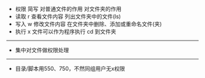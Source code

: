    - 权限 简写	对普通文件的作用	对文件夹的作用
   - 读取	r	  查看文件内容	列出文件夹中的文件(ls)
   - 写入	w	  修改文件内容	在文件夹中删除、添加或重命名文件(夹)
   - 执行	x	  文件可以作为程序执行	cd 到文件夹
*******
   - 集中对文件做权限处理
*******
   - 目录/脚本用550、750，不然同组用户无x权限
